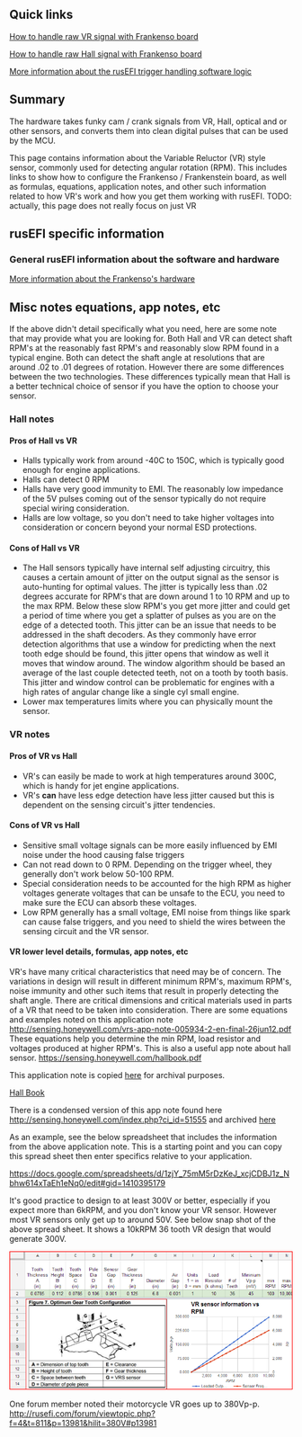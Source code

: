 ## Quick links

[How to handle raw VR signal with Frankenso board](Frankenso-VR-Input)

[How to handle raw Hall signal with Frankenso board](Frankenso-Hall-Input)

[More information about the rusEFI trigger handling software logic](Trigger)

## Summary
The hardware takes funky cam / crank signals from VR, Hall, optical and or other sensors, and converts them into clean digital pulses that can be used by the MCU.

This page contains information about the Variable Reluctor (VR) style sensor, commonly used for detecting angular rotation (RPM). This includes links to show how to configure the Frankenso / Frankenstein board, as well as formulas, equations, application notes, and other such information related to how VR's work and how you get them working with rusEFI. TODO: actually, this page does not really focus on just VR

## rusEFI specific information
### General rusEFI information about the software and hardware
[More information about the Frankenso's hardware](Hardware-Frankenso)

## Misc notes equations, app notes, etc
If the above didn't detail specifically what you need, here are some note that may provide what you are looking for. Both Hall and VR can detect shaft RPM's at the reasonably fast RPM's and reasonably slow RPM found in a typical engine. Both can detect the shaft angle at resolutions that are around .02 to .01 degrees of rotation. However there are some differences between the two technologies. These differences typically mean that Hall is a better technical choice of sensor if you have the option to choose your sensor. 

### Hall notes
#### Pros of Hall vs VR
* Halls typically work from around -40C to 150C, which is typically good enough for engine applications. 
* Halls can detect 0 RPM 
* Halls have very good immunity to EMI. The reasonably low impedance of the 5V pulses coming out of the sensor typically do not require special wiring consideration. 
* Halls are low voltage, so you don't need to take higher voltages into consideration or concern beyond your normal ESD protections. 

#### Cons of Hall vs VR
* The Hall sensors typically have internal self adjusting circuitry, this causes a certain amount of jitter on the output signal as the sensor is auto-hunting for optimal values. The jitter is typically less than .02 degrees accurate for RPM's that are down around 1 to 10 RPM and up to the max RPM. Below these slow RPM's you get more jitter and could get a period of time where you get a splatter of pulses as you are on the edge of a detected tooth. This jitter can be an issue that needs to be addressed in the shaft decoders. As they commonly have error detection algorithms that use a window for predicting when the next tooth edge should be found, this jitter opens that window as well it moves that window around. The window algorithm should be based an average of the last couple detected teeth, not on a tooth by tooth basis. This jitter and window control can be problematic for engines with a high rates of angular change like a single cyl small engine.
* Lower max temperatures limits where you can physically mount the sensor. 

### VR notes
#### Pros of VR vs Hall
* VR's can easily be made to work at high temperatures around 300C, which is handy for jet engine applications. 
* VR's **can** have less edge detection have less jitter caused but this is dependent on the sensing circuit's jitter tendencies. 

#### Cons of VR vs Hall
* Sensitive small voltage signals can be more easily influenced by EMI noise under the hood causing false triggers
* Can not read down to 0 RPM. Depending on the trigger wheel, they generally don't work below 50-100 RPM.
* Special consideration needs to be accounted for the high RPM as higher voltages generate voltages that can be unsafe to the ECU, you need to make sure the ECU can absorb these voltages. 
* Low RPM generally has a small voltage, EMI noise from things like spark can cause false triggers, and you need to shield the wires between the sensing circuit and the VR sensor. 

#### VR lower level details, formulas, app notes, etc
VR's have many critical characteristics that need may be of concern. The variations in design will result in different minimum RPM's, maximum RPM's, noise immunity and other such items that result in properly detecting the shaft angle. There are critical dimensions and critical materials used in parts of a VR that need to be taken into consideration. There are some equations and examples noted on this application note http://sensing.honeywell.com/vrs-app-note-005934-2-en-final-26jun12.pdf These equations help you determine the min RPM, load resistor and voltages produced at higher RPM's. This is also a useful app note about hall sensor. https://sensing.honeywell.com/hallbook.pdf 

This application note is copied [here](PDFs/VRS_App_Note_005934-2-EN_Final_26Jun12.pdf) for archival purposes. 

[Hall Book](PDFs/Hallbook.pdf)

There is a condensed version of this app note found here http://sensing.honeywell.com/index.php?ci_id=51555 and archived [here](PDFs/VRS_output_voltage_calculations.pdf)

As an example, see the below spreadsheet that includes the information from the above application note. This is a starting point and you can copy this spread sheet then enter specifics relative to your application.

https://docs.google.com/spreadsheets/d/1zjY_75mM5rDzKeJ_xcjCDBJ1z_Nbhw614xTaEh1eNq0/edit#gid=1410395179

It's good practice to design to at least 300V or better, especially if you expect more than 6kRPM, and you don't know your VR sensor. However most VR sensors only get up to around 50V. See below snap shot of the above spread sheet. It shows a 10kRPM 36 tooth VR design that would generate 300V. 

![VR Signal](Images/300V_VR_Signal.png)

One forum member noted their motorcycle VR goes up to 380Vp-p. http://rusefi.com/forum/viewtopic.php?f=4&t=811&p=13981&hilit=380V#p13981
